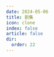 ```yaml
---
date: 2024-05-06
title: 剧集
icon: clone
index: false
article: false
dir:
  order: 22
---
```


<Catalog />
